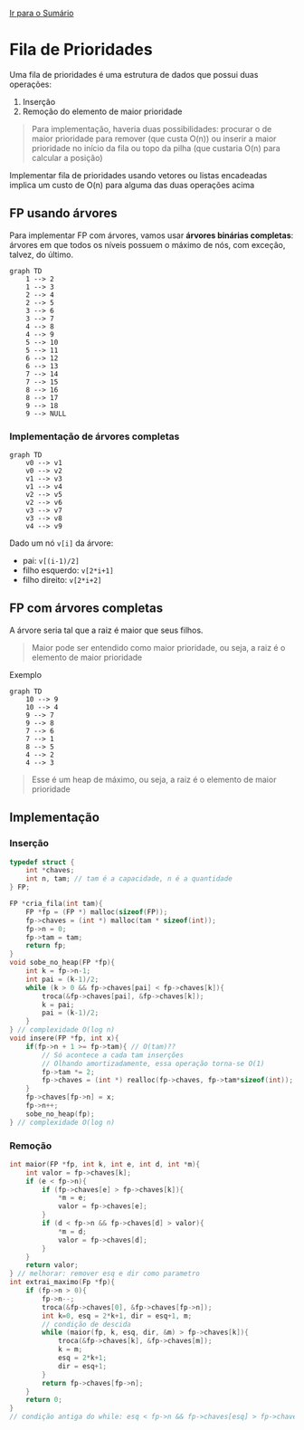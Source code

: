 [Ir para o Sumário](../README.md)

# Fila de Prioridades

Uma fila de prioridades é uma estrutura de dados que possui duas operações:

1. Inserção
2. Remoção do elemento de maior prioridade

> Para implementação, haveria duas possibilidades: procurar o de maior prioridade para remover (que custa O(n)) ou inserir a maior prioridade no início da fila ou topo da pilha (que custaria O(n) para calcular a posição)

Implementar fila de prioridades usando vetores ou listas encadeadas implica um custo de O(n) para alguma das duas operações acima

## FP usando árvores

Para implementar FP com árvores, vamos usar **árvores binárias completas**: árvores em que todos os níveis possuem o máximo de nós, com exceção, talvez, do último.

```mermaid
graph TD
    1 --> 2
    1 --> 3
    2 --> 4
    2 --> 5
    3 --> 6
    3 --> 7
    4 --> 8
    4 --> 9
    5 --> 10
    5 --> 11
    6 --> 12
    6 --> 13
    7 --> 14
    7 --> 15
    8 --> 16
    8 --> 17
    9 --> 18
    9 --> NULL
```

### Implementação de árvores completas

```mermaid
graph TD
    v0 --> v1
    v0 --> v2
    v1 --> v3
    v1 --> v4
    v2 --> v5
    v2 --> v6
    v3 --> v7
    v3 --> v8
    v4 --> v9
```

Dado um nó `v[i]` da árvore:

- pai: `v[(i-1)/2]`
- filho esquerdo: `v[2*i+1]`
- filho direito: `v[2*i+2]`

## FP com árvores completas

A árvore seria tal que a raiz é maior que seus filhos.

> Maior pode ser entendido como maior prioridade, ou seja, a raiz é o elemento de maior prioridade

Exemplo

```mermaid
graph TD
    10 --> 9
    10 --> 4
    9 --> 7
    9 --> 8
    7 --> 6
    7 --> 1
    8 --> 5
    4 --> 2
    4 --> 3
```

> Esse é um heap de máximo, ou seja, a raiz é o elemento de maior prioridade

## Implementação

### Inserção

```c
typedef struct {
    int *chaves;
    int n, tam; // tam é a capacidade, n é a quantidade
} FP;

FP *cria_fila(int tam){
    FP *fp = (FP *) malloc(sizeof(FP));
    fp->chaves = (int *) malloc(tam * sizeof(int));
    fp->n = 0;
    fp->tam = tam;
    return fp;
}
void sobe_no_heap(FP *fp){
    int k = fp->n-1;
    int pai = (k-1)/2;
    while (k > 0 && fp->chaves[pai] < fp->chaves[k]){
        troca(&fp->chaves[pai], &fp->chaves[k]);
        k = pai;
        pai = (k-1)/2;
    }
} // complexidade O(log n)
void insere(FP *fp, int x){
    if(fp->n + 1 >= fp->tam){ // O(tam)??
        // Só acontece a cada tam inserções
        // Olhando amortizadamente, essa operação torna-se O(1)
        fp->tam *= 2;
        fp->chaves = (int *) realloc(fp->chaves, fp->tam*sizeof(int));
    }
    fp->chaves[fp->n] = x;
    fp->n++;
    sobe_no_heap(fp);
} // complexidade O(log n)
```
### Remoção

```c
int maior(FP *fp, int k, int e, int d, int *m){
    int valor = fp->chaves[k];
    if (e < fp->n){
        if (fp->chaves[e] > fp->chaves[k]){
            *m = e;
            valor = fp->chaves[e];
        }
        if (d < fp->n && fp->chaves[d] > valor){
            *m = d;
            valor = fp->chaves[d];
        }
    }
    return valor;
} // melhorar: remover esq e dir como parametro
int extrai_maximo(Fp *fp){
    if (fp->n > 0){
        fp->n--;
        troca(&fp->chaves[0], &fp->chaves[fp->n]);
        int k=0, esq = 2*k+1, dir = esq+1, m;
        // condição de descida
        while (maior(fp, k, esq, dir, &m) > fp->chaves[k]){
            troca(&fp->chaves[k], &fp->chaves[m]);
            k = m;
            esq = 2*k+1;
            dir = esq+1;
        }
        return fp->chaves[fp->n];
    }
    return 0;
}
// condição antiga do while: esq < fp->n && fp->chaves[esq] > fp->chaves[k] || dir < fp->n && fp->chaves[dir] > fp->chaves
```

